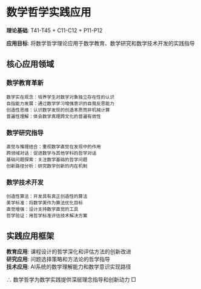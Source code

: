 # 数学哲学实践应用  

**理论基础**: T41-T45 + C11-C12 + P11-P12  

**应用目标**: 将数学哲学理论应用于数学教育、数学研究和数学技术开发的实践指导  

## 核心应用领域  

### 数学教育革新  
```  
数学实在观念：培养学生对数学对象独立存在性的认识  
自指能力发展：通过数学学习增强意识的自我反思能力  
创造性思维：认识数学发现的创造本质而非机械计算  
普遍性理解：体会数学真理跨文化的普遍有效性  
```  

### 数学研究指导  
```  
直觉与推理结合：重视数学直觉在发现中的作用  
跨领域对话：促进数学与其他学科的哲学对话  
基础问题探索：关注数学基础的哲学问题  
创新路径分析：研究数学创新的内在机制  
```  

### 数学技术开发  
```  
创造性算法：开发具有真正创造性的算法  
美学标准：将数学美作为算法优化目标  
直觉增强：设计支持数学直觉的工具  
哲学验证：用哲学标准评估技术解决方案  
```  

## 实践应用框架  

**教育应用**: 课程设计的哲学深化和评估方法的创新改进  
**研究应用**: 问题选择策略和方法论的哲学指导  
**技术应用**: AI系统的数学理解能力和数学意识实现路径  

∴ 数学哲学为数学实践提供深层理念指导和创新动力 □  